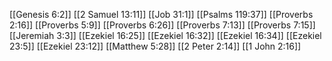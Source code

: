 [[Genesis 6:2]]
[[2 Samuel 13:11]]
[[Job 31:1]]
[[Psalms 119:37]]
[[Proverbs 2:16]]
[[Proverbs 5:9]]
[[Proverbs 6:26]]
[[Proverbs 7:13]]
[[Proverbs 7:15]]
[[Jeremiah 3:3]]
[[Ezekiel 16:25]]
[[Ezekiel 16:32]]
[[Ezekiel 16:34]]
[[Ezekiel 23:5]]
[[Ezekiel 23:12]]
[[Matthew 5:28]]
[[2 Peter 2:14]]
[[1 John 2:16]]
